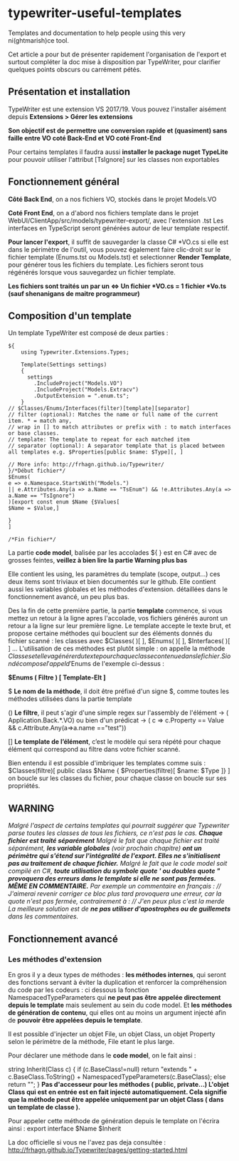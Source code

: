 # typewriter-useful-templates
Templates and documentation to help people using this very ni(ghtmarish)ce tool. 

 

Cet article a pour but de présenter rapidement l'organisation de l'export et surtout compléter la doc mise à disposition par TypeWriter, pour clarifier quelques points obscurs ou carrément pétés.

## Présentation et installation
TypeWriter est une extension VS 2017/19. Vous pouvez l'installer aisément depuis __Extensions > Gérer les extensions__

__Son objectif est de permettre une conversion rapide et (quasiment) sans faille entre VO coté Back-End et VO coté Front-End__

Pour certains templates il faudra aussi __installer le package nuget TypeLite__ pour pouvoir utiliser l'attribut [TsIgnore] sur les classes non exportables

## Fonctionnement général
__Côté Back End__, on a nos fichiers VO, stockés dans le projet Models.VO 

__Coté Front End__, on a d'abord nos fichiers template dans le projet WebUI/ClientApp/src/models/typewriter-export/, avec l'extension .tst
Les interfaces en TypeScript seront générées autour de leur template respectif.

__Pour lancer l'export__, il suffit de sauvegarder la classe C# \*VO.cs si elle est dans le périmètre de l'outil, vous pouvez également faire clic-droit sur le fichier template (Enums.tst ou Models.tst) et selectionner __Render Template__, pour générer tous les fichiers du template. Les fichiers seront tous régénérés lorsque vous sauvegardez un fichier template.

__Les fichiers sont traités un par un <=> Un fichier \*VO.cs = 1 fichier \*Vo.ts (sauf shenanigans de maitre programmeur)__

## Composition d'un template
Un template TypeWriter est composé de deux parties : 

    ${
        using Typewriter.Extensions.Types;

        Template(Settings settings)
        {
          settings
            .IncludeProject("Models.VO")
            .IncludeProject("Models.Extracv")
            .OutputExtension = ".enum.ts";
        }
    // $Classes/Enums/Interfaces(filter)[template][separator]
    // filter (optional): Matches the name or full name of the current item. * = match any,
    // wrap in [] to match attributes or prefix with : to match interfaces or base classes.
    // template: The template to repeat for each matched item
    // separator (optional): A separator template that is placed between all templates e.g. $Properties[public $name: $Type][, ]

    // More info: http://frhagn.github.io/Typewriter/
    }/*Début fichier*/
    $Enums(
    e => e.Namespace.StartsWith("Models.")
    || e.Attributes.Any(a => a.Name == "TsEnum") && !e.Attributes.Any(a => a.Name == "TsIgnore")
    )[export const enum $Name {$Values[
    $Name = $Value,]

    }
    ]

    /*Fin fichier*/


La partie __code model__, balisée par les accolades ${ } est en C# avec de grosses feintes, __veillez à bien lire la partie Warning plus bas__

Elle contient les using, les paramètres du template (scope, output...) ces deux items sont triviaux et bien documentés sur le github. Elle contient aussi les variables globales et les méthodes d'extension. détaillées dans le fonctionnement avancé, un peu plus bas.

Des la fin de cette première partie, la partie __template__ commence, si vous mettez un retour à la ligne apres l'accolade, vos fichiers générés auront un retour a la ligne sur leur première ligne. Le template accepte le texte brut, et propose certaine méthodes qui bouclent sur des éléments donnés du fichier scanné : les classes avec $Classes( )[ ], $Enums( )[ ], $Interfaces( )[ ] ...
L'utilisation de ces méthodes est plutôt simple : on appelle la méthode $Classes et elle va générer du texte pour chaque classe contenue dans le fichier. Si on décompose l'appel d'$Enums de l'exemple ci-dessus : 

__$Enums ( Filtre ) [ Template-Elt ]__

$ __Le nom de la méthode__, il doit être préfixé d'un signe $, comme toutes les méthodes utilisées dans la partie template

() __Le filtre__, il peut s'agir d'une simple regex sur l'assembly de l'élément  → ( Application.Back.*.VO) ou bien d'un prédicat → ( c => c.Property == Value && c.Attribute.Any(a=>a.name =="test"))

[] __Le template de l’élément__, c’est le modèle qui sera répété pour chaque élément qui correspond au filtre dans votre fichier scanné.



Bien entendu il est possible d'imbriquer les templates comme suis : $Classes(filtre)[ public class $Name { $Properties(filtre)[ $name: $Type ]} ] on boucle sur les classes du fichier, pour chaque classe on boucle sur ses propriétés.



## **WARNING**
*Malgré l'aspect de certains templates qui pourrait suggérer que Typewriter parse toutes les classes de tous les fichiers, ce n'est pas le cas. __Chaque fichier est traité séparément__
Malgré le fait que chaque fichier est traité séparément, __les variable globales__ (voir prochain chapitre) __ont un périmètre qui s'étend sur l'intégralité de l'export. Elles ne s'initialisent pas au traitement de chaque fichier.__
Malgré le fait que le code model soit compilé en C#, __toute utilisation du symbole quote '  ou doubles quote " provoquera des erreurs dans le template si elle ne sont pas fermées. MÊME EN COMMENTAIRE.__ Par exemple un commentaire en français : // J'aimerai revenir corriger ce bloc plus tard provoquera une erreur, car la quote n'est pas fermée, contrairement à : // J'en peux plus c'est la merde
La meilleure solution est de __ne pas utiliser d'apostrophes ou de guillemets__ dans les commentaires.*

## Fonctionnement avancé

### Les méthodes d'extension 
En gros il y a deux types de méthodes : __les méthodes internes__, qui seront des fonctions servant à éviter la duplication et renforcer la compréhension du code par les codeurs : ci dessous la fonction NamespacedTypeParameters qui __ne peut pas être appelée directement depuis le template__ mais seulement au sein du code model. Et __les méthodes de génération de contenu__, qui elles ont au moins un argument injecté afin de __pouvoir être appelées depuis le template__.

Il est possible d'injecter un objet File, un objet Class, un objet Property selon le périmètre de la méthode, File etant le plus large.

Pour déclarer une méthode dans le __code model__, on le fait ainsi : 

   string Inherit(Class c)
   {
	   if (c.BaseClass!=null)
		   return "extends " + c.BaseClass.ToString() + NamespacedTypeParameters(c.BaseClass);
	   else
		   return "";
   }
__Pas d'accesseur pour les méthodes ( public, private...)
L'objet Class qui est en entrée est en fait injecté automatiquement. Cela signifie que la méthode peut être appelée uniquement par un objet Class ( dans un template de classe ).__

Pour appeler cette méthode de génération depuis le template on l'écrira ainsi :  export interface $Name $Inherit

La doc officielle si vous ne l'avez pas deja consultée : http://frhagn.github.io/Typewriter/pages/getting-started.html
